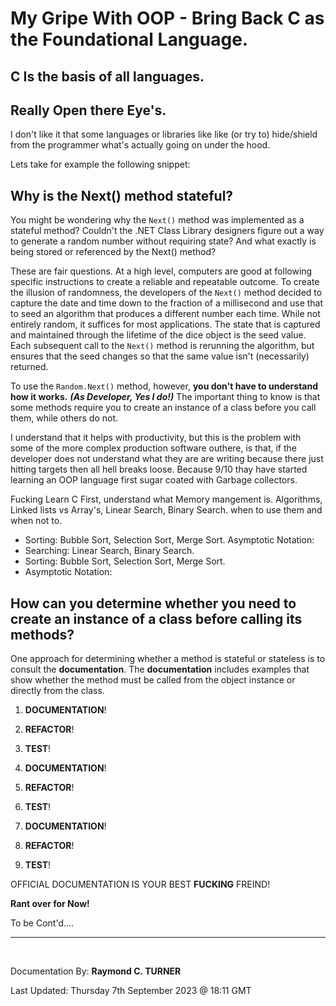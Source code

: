 # My Gripe With OOP - Bring Back C as the Foundational Language.

## C Is the basis of all languages.

## Really Open there Eye's.

I don't like it that some languages or libraries like like (or try to) hide/shield from the programmer what's actually going on under the hood.

Lets take for example the following snippet: 

## Why is the Next() method stateful?

You might be wondering why the `Next()` method was implemented as a stateful method? Couldn't the .NET Class Library designers figure out a way to generate a random number without requiring state? And what exactly is being stored or referenced by the Next() method?

These are fair questions. At a high level, computers are good at following specific instructions to create a reliable and repeatable outcome. To create the illusion of randomness, the developers of the `Next()` method decided to capture the date and time down to the fraction of a millisecond and use that to seed an algorithm that produces a different number each time. While not entirely random, it suffices for most applications. The state that is captured and maintained through the lifetime of the dice object is the seed value. Each subsequent call to the `Next()` method is rerunning the algorithm, but ensures that the seed changes so that the same value isn't (necessarily) returned.

To use the `Random.Next()` method, however, **you don't have to understand how it works.** ***(As Developer, Yes I do!)*** The important thing to know is that some methods require you to create an instance of a class before you call them, while others do not.

I understand that it helps with productivity, but this is the problem with some of the more complex production software outhere, is that, if the developer does not understand what they are are writing because there just hitting targets then all hell breaks loose. Because 9/10 thay have started learning an OOP language first sugar coated with Garbage collectors.

Fucking Learn C First, understand what Memory mangement is. Algorithms, Linked lists vs Array's, Linear Search, Binary Search. when to use them and when not to.

* Sorting: Bubble Sort, Selection Sort, Merge Sort. Asymptotic Notation: 
* Searching: Linear Search, Binary Search. 
* Sorting: Bubble Sort, Selection Sort, Merge Sort.
* Asymptotic Notation: 

## How can you determine whether you need to create an instance of a class before calling its methods?

One approach for determining whether a method is stateful or stateless is to consult the **documentation**. The **documentation** includes examples that show whether the method must be called from the object instance or directly from the class.

1. **DOCUMENTATION**!
1. **REFACTOR**!
1. **TEST**!

1. **DOCUMENTATION**!
1. **REFACTOR**!
1. **TEST**!

1. **DOCUMENTATION**!
1. **REFACTOR**!
1. **TEST**!

OFFICIAL DOCUMENTATION IS YOUR BEST **FUCKING** FREIND!

**Rant over for Now!**

To be Cont'd....


---

</br>

Documentation By: **Raymond C. TURNER**

Last Updated: Thursday 7th September 2023 @ 18:11 GMT